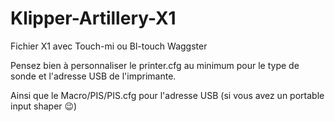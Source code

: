 # Klipper-Artillery-X1
Fichier X1 avec Touch-mi ou Bl-touch Waggster

Pensez bien à personnaliser le printer.cfg au minimum pour le type de sonde et l'adresse USB de l'imprimante.

Ainsi que le Macro/PIS/PIS.cfg pour l'adresse USB (si vous avez un portable input shaper 😉)
